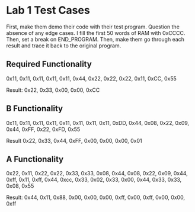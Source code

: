 # Lab 1 Test Cases

First, make them demo their code with their test program.  Question the absence of any edge cases.  I fill the first 50 words of RAM with 0xCCCC.  Then, set a break on END_PROGRAM.  Then, make them go through each result and trace it back to the original program.

## Required Functionality

0x11, 0x11, 0x11, 0x11, 0x11, 0x44, 0x22, 0x22, 0x22, 0x11, 0xCC, 0x55

Result: 0x22, 0x33, 0x00, 0x00, 0xCC

## B Functionality

0x11, 0x11, 0x11, 0x11, 0x11, 0x11, 0x11, 0x11, 0xDD, 0x44, 0x08, 0x22, 0x09, 0x44, 0xFF, 0x22, 0xFD, 0x55

Result 0x22, 0x33, 0x44, 0xFF, 0x00, 0x00, 0x00, 0x01

## A Functionality

0x22, 0x11, 0x22, 0x22, 0x33, 0x33, 0x08, 0x44, 0x08, 0x22, 0x09, 0x44, 0xff, 0x11, 0xff, 0x44, 0xcc, 0x33, 0x02, 0x33, 0x00, 0x44, 0x33, 0x33, 0x08, 0x55

Result: 0x44, 0x11, 0x88, 0x00, 0x00, 0x00, 0xff, 0x00, 0xff, 0x00, 0x00, 0xff
